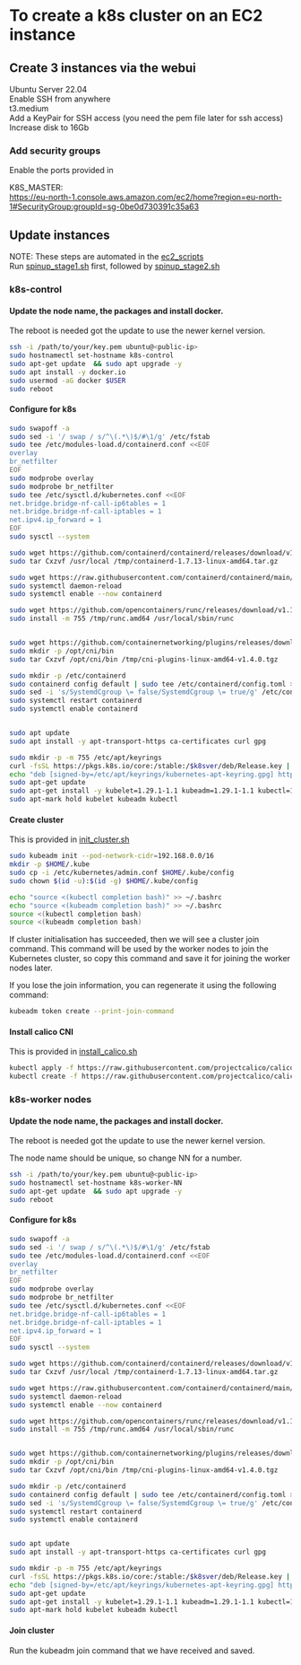 # To create a k8s cluster on an EC2 instance


## Create 3 instances via the webui

Ubuntu Server 22.04  
Enable SSH from anywhere  
t3.medium  
Add a KeyPair for SSH access (you need the pem file later for ssh access)  
Increase disk to 16Gb

### Add security groups

Enable the ports provided in 

K8S_MASTER:  
https://eu-north-1.console.aws.amazon.com/ec2/home?region=eu-north-1#SecurityGroup:groupId=sg-0be0d730391c35a63


## Update instances


NOTE: These steps are automated in the [ec2_scripts](https://github.com/petedyerarm/cluster-bring-up/tree/main/ec2_scripts)  
Run [spinup_stage1.sh](https://github.com/petedyerarm/cluster-bring-up/tree/main/ec2_scripts/spinup-stage1.sh) first, followed by [spinup_stage2.sh](https://github.com/petedyerarm/cluster-bring-up/tree/main/ec2_scripts/spinup_stage2.sh)


### k8s-control

#### Update the node name, the packages and install docker.  
The reboot is needed got the update to use the newer kernel version.

```bash
ssh -i /path/to/your/key.pem ubuntu@<public-ip> 
sudo hostnamectl set-hostname k8s-control
sudo apt-get update  && sudo apt upgrade -y
sudo apt install -y docker.io
sudo usermod -aG docker $USER
sudo reboot
```

#### Configure for k8s

```bash
sudo swapoff -a
sudo sed -i '/ swap / s/^\(.*\)$/#\1/g' /etc/fstab
sudo tee /etc/modules-load.d/containerd.conf <<EOF
overlay
br_netfilter
EOF
sudo modprobe overlay
sudo modprobe br_netfilter
sudo tee /etc/sysctl.d/kubernetes.conf <<EOF
net.bridge.bridge-nf-call-ip6tables = 1
net.bridge.bridge-nf-call-iptables = 1
net.ipv4.ip_forward = 1
EOF
sudo sysctl --system

sudo wget https://github.com/containerd/containerd/releases/download/v1.7.13/containerd-1.7.13-linux-amd64.tar.gz -P /tmp
sudo tar Cxzvf /usr/local /tmp/containerd-1.7.13-linux-amd64.tar.gz

sudo wget https://raw.githubusercontent.com/containerd/containerd/main/containerd.service -P /etc/systemd/system
sudo systemctl daemon-reload
sudo systemctl enable --now containerd

sudo wget https://github.com/opencontainers/runc/releases/download/v1.1.12/runc.amd64 -P /tmp
sudo install -m 755 /tmp/runc.amd64 /usr/local/sbin/runc


sudo wget https://github.com/containernetworking/plugins/releases/download/v1.4.0/cni-plugins-linux-amd64-v1.4.0.tgz -P /tmp
sudo mkdir -p /opt/cni/bin
sudo tar Cxzvf /opt/cni/bin /tmp/cni-plugins-linux-amd64-v1.4.0.tgz

sudo mkdir -p /etc/containerd
sudo containerd config default | sudo tee /etc/containerd/config.toml >/dev/null 2>&1
sudo sed -i 's/SystemdCgroup \= false/SystemdCgroup \= true/g' /etc/containerd/config.toml
sudo systemctl restart containerd
sudo systemctl enable containerd


sudo apt update
sudo apt install -y apt-transport-https ca-certificates curl gpg

sudo mkdir -p -m 755 /etc/apt/keyrings
curl -fsSL https://pkgs.k8s.io/core:/stable:/$k8sver/deb/Release.key | sudo gpg --dearmor -o /etc/apt/keyrings/kubernetes-apt-keyring.gpg
echo "deb [signed-by=/etc/apt/keyrings/kubernetes-apt-keyring.gpg] https://pkgs.k8s.io/core:/stable:/$k8sver/deb/ /" | sudo tee /etc/apt/sources.list.d/kubernetes.list
sudo apt-get update
sudo apt-get install -y kubelet=1.29.1-1.1 kubeadm=1.29.1-1.1 kubectl=1.29.1-1.1
sudo apt-mark hold kubelet kubeadm kubectl
```

#### Create cluster
This is provided in [init_cluster.sh](https://github.com/petedyerarm/cluster-bring-up/tree/main/ec2_scripts/init_cluster.sh)  

```bash
sudo kubeadm init --pod-network-cidr=192.168.0.0/16
mkdir -p $HOME/.kube
sudo cp -i /etc/kubernetes/admin.conf $HOME/.kube/config
sudo chown $(id -u):$(id -g) $HOME/.kube/config

echo "source <(kubectl completion bash)" >> ~/.bashrc
echo "source <(kubeadm completion bash)" >> ~/.bashrc
source <(kubectl completion bash)
source <(kubeadm completion bash)
```

If cluster initialisation has succeeded, then we will see a cluster join command. This command will be used by the worker nodes to join the Kubernetes cluster, so copy this command and save it for joining the worker nodes later. 

If you lose the join information, you can regenerate it using the following command:
```bash
kubeadm token create --print-join-command
```


#### Install calico CNI
This is provided in [install_calico.sh](https://github.com/petedyerarm/cluster-bring-up/tree/main/ec2_scripts/install_calico.sh)


```bash
kubectl apply -f https://raw.githubusercontent.com/projectcalico/calico/v3.25.0/manifests/calico.yaml
kubectl create -f https://raw.githubusercontent.com/projectcalico/calico/v3.25.0/manifests/tigera-operator.yaml
```


### k8s-worker nodes

#### Update the node name, the packages and install docker.  
The reboot is needed got the update to use the newer kernel version.

The node name should be unique, so change NN for a number.  

```bash
ssh -i /path/to/your/key.pem ubuntu@<public-ip> 
sudo hostnamectl set-hostname k8s-worker-NN
sudo apt-get update  && sudo apt upgrade -y
sudo reboot
```

#### Configure for k8s

```bash
sudo swapoff -a
sudo sed -i '/ swap / s/^\(.*\)$/#\1/g' /etc/fstab
sudo tee /etc/modules-load.d/containerd.conf <<EOF
overlay
br_netfilter
EOF
sudo modprobe overlay
sudo modprobe br_netfilter
sudo tee /etc/sysctl.d/kubernetes.conf <<EOF
net.bridge.bridge-nf-call-ip6tables = 1
net.bridge.bridge-nf-call-iptables = 1
net.ipv4.ip_forward = 1
EOF
sudo sysctl --system

sudo wget https://github.com/containerd/containerd/releases/download/v1.7.13/containerd-1.7.13-linux-amd64.tar.gz -P /tmp
sudo tar Cxzvf /usr/local /tmp/containerd-1.7.13-linux-amd64.tar.gz

sudo wget https://raw.githubusercontent.com/containerd/containerd/main/containerd.service -P /etc/systemd/system
sudo systemctl daemon-reload
sudo systemctl enable --now containerd

sudo wget https://github.com/opencontainers/runc/releases/download/v1.1.12/runc.amd64 -P /tmp
sudo install -m 755 /tmp/runc.amd64 /usr/local/sbin/runc


sudo wget https://github.com/containernetworking/plugins/releases/download/v1.4.0/cni-plugins-linux-amd64-v1.4.0.tgz -P /tmp
sudo mkdir -p /opt/cni/bin
sudo tar Cxzvf /opt/cni/bin /tmp/cni-plugins-linux-amd64-v1.4.0.tgz

sudo mkdir -p /etc/containerd
sudo containerd config default | sudo tee /etc/containerd/config.toml >/dev/null 2>&1
sudo sed -i 's/SystemdCgroup \= false/SystemdCgroup \= true/g' /etc/containerd/config.toml
sudo systemctl restart containerd
sudo systemctl enable containerd


sudo apt update
sudo apt install -y apt-transport-https ca-certificates curl gpg

sudo mkdir -p -m 755 /etc/apt/keyrings
curl -fsSL https://pkgs.k8s.io/core:/stable:/$k8sver/deb/Release.key | sudo gpg --dearmor -o /etc/apt/keyrings/kubernetes-apt-keyring.gpg
echo "deb [signed-by=/etc/apt/keyrings/kubernetes-apt-keyring.gpg] https://pkgs.k8s.io/core:/stable:/$k8sver/deb/ /" | sudo tee /etc/apt/sources.list.d/kubernetes.list
sudo apt-get update
sudo apt-get install -y kubelet=1.29.1-1.1 kubeadm=1.29.1-1.1 kubectl=1.29.1-1.1
sudo apt-mark hold kubelet kubeadm kubectl
```

#### Join cluster
Run the kubeadm join command that we have received and saved.

